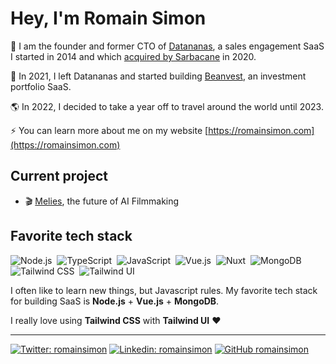 # Hey, I'm Romain Simon

📧 I am the founder and former CTO of [Datananas](https://www.datananas.com), a sales engagement SaaS I started in 2014 and which [acquired by Sarbacane](https://www.sarbacane.com/datananas) in 2020.

🌱 In 2021, I left Datananas and started building [Beanvest](https://beanvest.com), an investment portfolio SaaS.

🌎 In 2022, I decided to take a year off to travel around the world until 2023.

⚡ You can learn more about me on my website [https://romainsimon.com](https://romainsimon.com)

## Current project

- 🎬 [Melies](https://melies.co), the future of AI Filmmaking

## Favorite tech stack

![Node.js](https://img.shields.io/badge/-Node.js-222?style=flat&logo=node.js)&nbsp;
![TypeScript](https://img.shields.io/badge/-TypeScript-222?style=flat&logo=typescript)&nbsp;
![JavaScript](https://img.shields.io/badge/-JavaScript-222?style=flat&logo=javascript)&nbsp;
![Vue.js](https://img.shields.io/badge/Vue.js-222?logo=vue.js)&nbsp;
![Nuxt](https://img.shields.io/badge/Nuxt-222?logo=nuxt.js)&nbsp;
![MongoDB](https://img.shields.io/badge/-MongoDB-222?style=flat&logo=mongodb)&nbsp;
![Tailwind CSS](https://img.shields.io/badge/-Tailwind%20CSS-222?style=flat&logo=tailwindcss)&nbsp;
![Tailwind UI](https://img.shields.io/badge/-Tailwind%20UI-222?style=flat&logo=tailwindcss)

I often like to learn new things, but Javascript rules. My favorite tech stack for building SaaS is **Node.js** + **Vue.js** + **MongoDB**.

I really love using **Tailwind CSS** with **Tailwind UI** ❤️

------


[![Twitter: romainsimon](https://img.shields.io/twitter/follow/romainsimon?style=social)](https://x.com/romainsimon)
[![Linkedin: romainsimon](https://img.shields.io/badge/-romainsimon-blue?style=flat-square&logo=Linkedin&logoColor=white&link=https://www.linkedin.com/in/romainsimon/)](https://www.linkedin.com/in/romainsimon/)
[![GitHub romainsimon](https://img.shields.io/github/followers/romainsimon?label=follow&style=social)](https://github.com/romainsimon)
